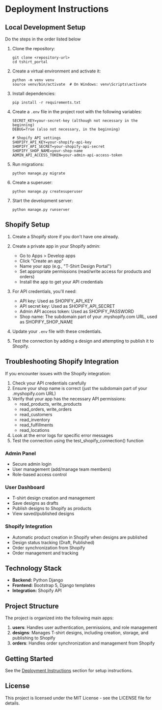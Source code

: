 # Deployment Instructions

## Local Development Setup
Do the steps in the order listed below

1. Clone the repository:
   ```
   git clone <repository-url>
   cd tshirt_portal
   ```

2. Create a virtual environment and activate it:
   ```
   python -m venv venv
   source venv/bin/activate  # On Windows: venv\Scripts\activate
   ```

3. Install dependencies:
   ```
   pip install -r requirements.txt
   ```

4. Create a `.env` file in the project root with the following variables:
   ```
   SECRET_KEY=your-secret-key (although not necessary in the beginning)
   DEBUG=True (also not necessary, in the beginning)
   
   # Shopify API settings
   SHOPIFY_API_KEY=your-shopify-api-key
   SHOPIFY_API_SECRET=your-shopify-api-secret
   SHOPIFY_SHOP_NAME=your-shop-name
   ADMIN_API_ACCESS_TOKEN=your-admin-api-access-token
   ```

5. Run migrations:
   ```
   python manage.py migrate
   ```

6. Create a superuser:
   ```
   python manage.py createsuperuser
   ```

7. Start the development server:
   ```
   python manage.py runserver
   ```

## Shopify Setup

1. Create a Shopify store if you don't have one already.

2. Create a private app in your Shopify admin:
   - Go to Apps > Develop apps
   - Click "Create an app"
   - Name your app (e.g., "T-Shirt Design Portal")
   - Set appropriate permissions (read/write access for products and orders)
   - Install the app to get your API credentials

3. For API credentials, you'll need:
   - API key: Used as SHOPIFY_API_KEY
   - API secret key: Used as SHOPIFY_API_SECRET 
   - Admin API access token: Used as SHOPIFY_PASSWORD
   - Shop name: The subdomain part of your .myshopify.com URL, used as SHOPIFY_SHOP_NAME

4. Update your `.env` file with these credentials.

5. Test the connection by adding a design and attempting to publish it to Shopify.

## Troubleshooting Shopify Integration

If you encounter issues with the Shopify integration:

1. Check your API credentials carefully
2. Ensure your shop name is correct (just the subdomain part of your .myshopify.com URL)
3. Verify that your app has the necessary API permissions:
   - read_products, write_products
   - read_orders, write_orders
   - read_customers
   - read_inventory 
   - read_fulfillments
   - read_locations
4. Look at the error logs for specific error messages
5. Test the connection using the test_shopify_connection() function

### Admin Panel
- Secure admin login
- User management (add/manage team members)
- Role-based access control

### User Dashboard
- T-shirt design creation and management
- Save designs as drafts
- Publish designs to Shopify as products
- View saved/published designs

### Shopify Integration
- Automatic product creation in Shopify when designs are published
- Design status tracking (Draft, Published)
- Order synchronization from Shopify
- Order management and tracking

## Technology Stack

- **Backend:** Python Django
- **Frontend:** Bootstrap 5, Django templates
- **Integration:** Shopify API

## Project Structure

The project is organized into the following main apps:

1. **users**: Handles user authentication, permissions, and role management
2. **designs**: Manages T-shirt designs, including creation, storage, and publishing to Shopify
3. **orders**: Handles order synchronization and management from Shopify

## Getting Started

See the [Deployment Instructions](#deployment-instructions) section for setup instructions.

## License

This project is licensed under the MIT License - see the LICENSE file for details.
